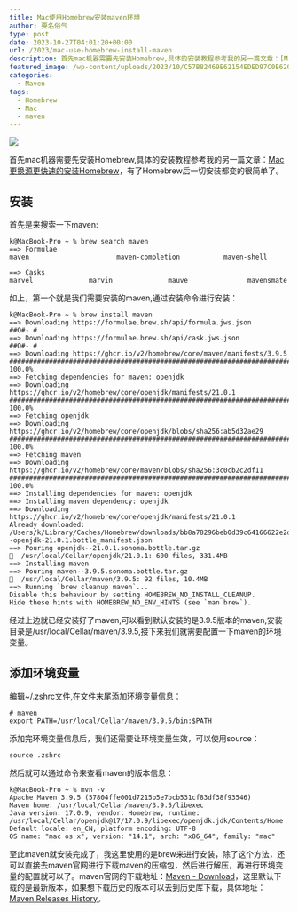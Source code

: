 ```yaml
---
title: Mac使用Homebrew安装maven环境
author: 要名俗气
type: post
date: 2023-10-27T04:01:20+00:00
url: /2023/mac-use-homebrew-install-maven
description: 首先mac机器需要先安装Homebrew,具体的安装教程参考我的另一篇文章：[Mac更换源更快速的安装Homebrew](https://www.iminling.com/2023/10/02/265.html "Mac更换源更快速的安装Homebrew")，有了Homebrew后一切安装都变的很简单了。
featured_image: /wp-content/uploads/2023/10/C57B82469E62154EDED97C0E6200B82F.png
categories:
  - Maven
tags:
  - Homebrew
  - Mac
  - maven
---
```

![](https://www.iminling.com/wp-content/uploads/2023/10/C57B82469E62154EDED97C0E6200B82F.png)

首先mac机器需要先安装Homebrew,具体的安装教程参考我的另一篇文章：[Mac更换源更快速的安装Homebrew](https://www.iminling.com/2023/10/02/265.html "Mac更换源更快速的安装Homebrew")，有了Homebrew后一切安装都变的很简单了。

## 安装

首先是来搜索一下maven:

```
k@MacBook-Pro ~ % brew search maven
==> Formulae
maven                      maven-completion           maven-shell

==> Casks
marvel              marvin              mauve               mavensmate
```

如上，第一个就是我们需要安装的maven,通过安装命令进行安装：

```
k@MacBook-Pro ~ % brew install maven
==> Downloading https://formulae.brew.sh/api/formula.jws.json
##O#- #
==> Downloading https://formulae.brew.sh/api/cask.jws.json
##O#- #
==> Downloading https://ghcr.io/v2/homebrew/core/maven/manifests/3.9.5
######################################################################### 100.0%
==> Fetching dependencies for maven: openjdk
==> Downloading https://ghcr.io/v2/homebrew/core/openjdk/manifests/21.0.1
######################################################################### 100.0%
==> Fetching openjdk
==> Downloading https://ghcr.io/v2/homebrew/core/openjdk/blobs/sha256:ab5d32ae29
######################################################################### 100.0%
==> Fetching maven
==> Downloading https://ghcr.io/v2/homebrew/core/maven/blobs/sha256:3c0cb2c2df11
######################################################################### 100.0%
==> Installing dependencies for maven: openjdk
==> Installing maven dependency: openjdk
==> Downloading https://ghcr.io/v2/homebrew/core/openjdk/manifests/21.0.1
Already downloaded: /Users/k/Library/Caches/Homebrew/downloads/bb8a78296beb0d39c64166622e2df1a553bdf78572bac0ce95765a7007a46b8a--openjdk-21.0.1.bottle_manifest.json
==> Pouring openjdk--21.0.1.sonoma.bottle.tar.gz
🍺  /usr/local/Cellar/openjdk/21.0.1: 600 files, 331.4MB
==> Installing maven
==> Pouring maven--3.9.5.sonoma.bottle.tar.gz
🍺  /usr/local/Cellar/maven/3.9.5: 92 files, 10.4MB
==> Running `brew cleanup maven`...
Disable this behaviour by setting HOMEBREW_NO_INSTALL_CLEANUP.
Hide these hints with HOMEBREW_NO_ENV_HINTS (see `man brew`).
```

经过上边就已经安装好了maven,可以看到默认安装的是3.9.5版本的maven,安装目录是/usr/local/Cellar/maven/3.9.5,接下来我们就需要配置一下maven的环境变量。

## 添加环境变量

编辑~/.zshrc文件,在文件末尾添加环境变量信息：

```
# maven
export PATH=/usr/local/Cellar/maven/3.9.5/bin:$PATH
```

添加完环境变量信息后，我们还需要让环境变量生效，可以使用source：

```
source .zshrc
```

然后就可以通过命令来查看maven的版本信息：

```
k@MacBook-Pro ~ % mvn -v
Apache Maven 3.9.5 (57804ffe001d7215b5e7bcb531cf83df38f93546)
Maven home: /usr/local/Cellar/maven/3.9.5/libexec
Java version: 17.0.9, vendor: Homebrew, runtime: /usr/local/Cellar/openjdk@17/17.0.9/libexec/openjdk.jdk/Contents/Home
Default locale: en_CN, platform encoding: UTF-8
OS name: "mac os x", version: "14.1", arch: "x86_64", family: "mac"
```

至此maven就安装完成了，我这里使用的是brew来进行安装，除了这个方法，还可以直接去maven官网进行下载maven的压缩包，然后进行解压，再进行环境变量的配置就可以了。maven官网的下载地址：[Maven - Download](https://maven.apache.org/download.cgi)，这里默认下载的是最新版本，如果想下载历史的版本可以去到历史库下载，具体地址：[Maven Releases History](https://maven.apache.org/docs/history.html)。
